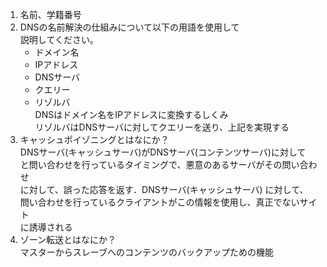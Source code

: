 1. 名前、学籍番号
1. DNSの名前解決の仕組みについて以下の用語を使用して  
説明してください。	
	* ドメイン名
	* IPアドレス
	* DNSサーバ
	* クエリー
	* リゾルバ  
DNSはドメイン名をIPアドレスに変換するしくみ  
リゾルバはDNSサーバに対してクエリーを送り、上記を実現する
1. キャッシュポイゾニングとはなにか？  
DNSサーバ(キャッシュサーバ)がDNSサーバ(コンテンツサーバ)に対して  
と問い合わせを行っているタイミングで、悪意のあるサーバがその問い合わせ  
に対して、誤った応答を返す．DNSサーバ(キャッシュサーバ) に対して、  
問い合わせを行っているクライアントがこの情報を使用し、真正でないサイト  
に誘導される
1. ゾーン転送とはなにか？  
マスターからスレーブへのコンテンツのバックアップための機能
